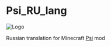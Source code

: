 # Psi_RU_lang
![Logo](https://raw.githubusercontent.com/Vazkii/Psi/master/web/img/logo.png)

Russian translation for Minecraft [Psi](https://github.com/Vazkii/Psi) mod
